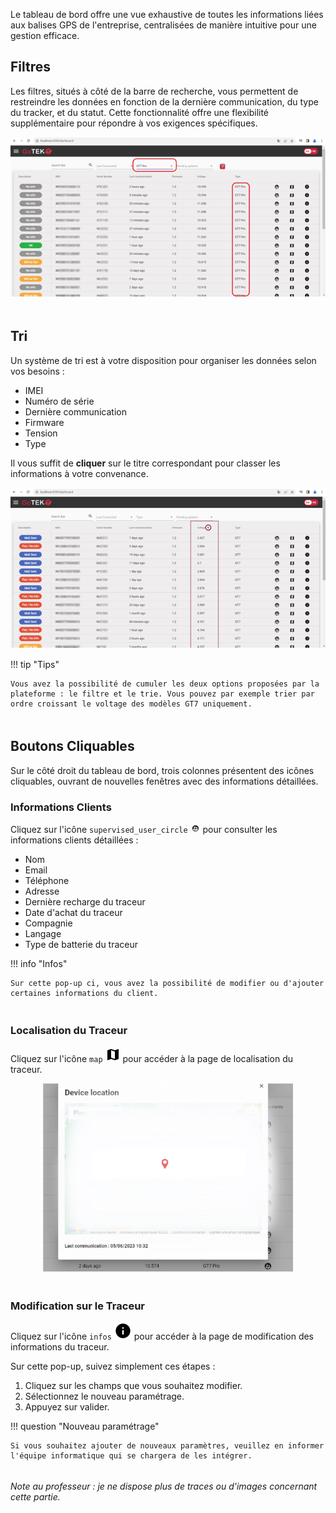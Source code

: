 Le tableau de bord offre une vue exhaustive de toutes les informations liées aux balises GPS de l'entreprise, centralisées de manière intuitive pour une gestion efficace.

## **Filtres**

Les filtres, situés à côté de la barre de recherche, vous permettent de restreindre les données en fonction de la dernière communication, du type du tracker, et du statut. Cette fonctionnalité offre une flexibilité supplémentaire pour répondre à vos exigences spécifiques.

![Formulaire d'inscription](/images/filter.png)

<div style="height: 5px;"></div>

## **Tri**

Un système de tri est à votre disposition pour organiser les données selon vos besoins :

- IMEI
- Numéro de série
- Dernière communication
- Firmware
- Tension
- Type

Il vous suffit de **cliquer** sur le titre correspondant pour classer les informations à votre convenance.

![Exemple de tri](/images/trie.png)

!!! tip "Tips"

    Vous avez la possibilité de cumuler les deux options proposées par la plateforme : le filtre et le trie. Vous pouvez par exemple trier par ordre croissant le voltage des modèles GT7 uniquement.

<div style="height: 5px;"></div>

## **Boutons Cliquables**

Sur le côté droit du tableau de bord, trois colonnes présentent des icônes cliquables, ouvrant de nouvelles fenêtres avec des informations détaillées.

### **Informations Clients**

Cliquez sur l'icône `supervised_user_circle` ![Exemple de infos clients](/images/logo_cust_infos.png) pour consulter les informations clients détaillées :

- Nom
- Email
- Téléphone
- Adresse
- Dernière recharge du traceur
- Date d'achat du traceur
- Compagnie
- Langage
- Type de batterie du traceur

!!! info "Infos"

    Sur cette pop-up ci, vous avez la possibilité de modifier ou d'ajouter certaines informations du client.

<div style="height: 5px;"></div>

### **Localisation du Traceur**

Cliquez sur l'icône `map` ![Map](/images/map.svg) pour accéder à la page de localisation du traceur.

<p align="center">
  <img src="/images/map.png" alt="Map image" width="400">
</p>

<div style="height: 5px;"></div>

### **Modification sur le Traceur**

Cliquez sur l'icône `infos` ![infos_client](/images/infos.svg) pour accéder à la page de modification des informations du traceur.

Sur cette pop-up, suivez simplement ces étapes :

1. Cliquez sur les champs que vous souhaitez modifier.
2. Sélectionnez le nouveau paramétrage.
3. Appuyez sur valider.

!!! question "Nouveau paramétrage"

    Si vous souhaitez ajouter de nouveaux paramètres, veuillez en informer l'équipe informatique qui se chargera de les intégrer.

<div style="height: 5px;"></div>

_Note au professeur : je ne dispose plus de traces ou d'images concernant cette partie._
